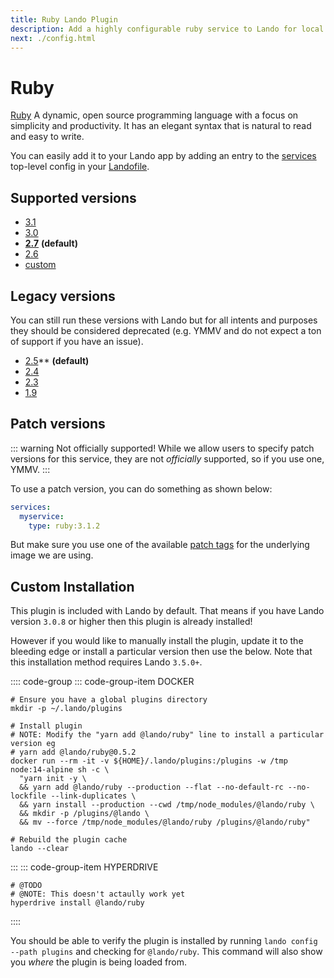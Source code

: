 ```yaml
---
title: Ruby Lando Plugin
description: Add a highly configurable ruby service to Lando for local development with all the power of Docker and Docker Compose.
next: ./config.html
---
```


# Ruby

[Ruby](https://www.ruby-lang.org/en/) A dynamic, open source programming language with a focus on simplicity and productivity. It has an elegant syntax that is natural to read and easy to write.

You can easily add it to your Lando app by adding an entry to the [services](https://docs.lando.dev/config/services.html) top-level config in your [Landofile](https://docs.lando.dev/config/lando.html).

## Supported versions

*   [3.1](https://hub.docker.com/r/_/ruby/)
*   [3.0](https://hub.docker.com/r/_/ruby/)
*   **[2.7](https://hub.docker.com/r/_/ruby/)** **(default)**
*   [2.6](https://hub.docker.com/r/_/ruby/)
*   [custom](https://docs.lando.dev/config/services.html#advanced)

## Legacy versions

You can still run these versions with Lando but for all intents and purposes they should be considered deprecated (e.g. YMMV and do not expect a ton of support if you have an issue).

*   [2.5](https://hub.docker.com/r/_/ruby/)** **(default)**
*   [2.4](https://hub.docker.com/r/_/ruby/)
*   [2.3](https://hub.docker.com/r/_/ruby/)
*   [1.9](https://hub.docker.com/r/_/ruby/)

## Patch versions

::: warning Not officially supported!
While we allow users to specify patch versions for this service, they are not *officially* supported, so if you use one, YMMV.
:::

To use a patch version, you can do something as shown below:

```yaml
services:
  myservice:
    type: ruby:3.1.2
```

But make sure you use one of the available [patch tags](https://hub.docker.com/r/library/ruby/tags/) for the underlying image we are using.

## Custom Installation

This plugin is included with Lando by default. That means if you have Lando version `3.0.8` or higher then this plugin is already installed!

However if you would like to manually install the plugin, update it to the bleeding edge or install a particular version then use the below. Note that this installation method requires Lando `3.5.0+`.

:::: code-group
::: code-group-item DOCKER
```bash:no-line-numbers
# Ensure you have a global plugins directory
mkdir -p ~/.lando/plugins

# Install plugin
# NOTE: Modify the "yarn add @lando/ruby" line to install a particular version eg
# yarn add @lando/ruby@0.5.2
docker run --rm -it -v ${HOME}/.lando/plugins:/plugins -w /tmp node:14-alpine sh -c \
  "yarn init -y \
  && yarn add @lando/ruby --production --flat --no-default-rc --no-lockfile --link-duplicates \
  && yarn install --production --cwd /tmp/node_modules/@lando/ruby \
  && mkdir -p /plugins/@lando \
  && mv --force /tmp/node_modules/@lando/ruby /plugins/@lando/ruby"

# Rebuild the plugin cache
lando --clear
```
:::
::: code-group-item HYPERDRIVE
```bash:no-line-numbers
# @TODO
# @NOTE: This doesn't actaully work yet
hyperdrive install @lando/ruby
```
::::

You should be able to verify the plugin is installed by running `lando config --path plugins` and checking for `@lando/ruby`. This command will also show you _where_ the plugin is being loaded from.
